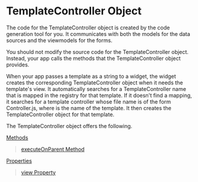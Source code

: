                         
TemplateController Object
=========================

The code for the TemplateController object is created by the code generation tool for you. It communicates with both the models for the data sources and the viewmodels for the forms.

You should not modify the source code for the TemplateController object. Instead, your app calls the methods that the TemplateController object provides.

When your app passes a template as a string to a widget, the widget creates the corresponding TemplateController object when it needs the template's view. It automatically searches for a TemplateController name that is mapped in the registry for that template. If it doesn't find a mapping, it searches for a template controller whose file name is of the form <templateName>Controller.js, where <templateName> is the name of the template. It then creates the TemplateController object for that template.

The TemplateController object offers the following.

[Methods](TemplateController_Methods.md)

> [executeOnParent Method](TemplateController_Methods.md#executeOnParent)

[Properties](TemplateController_Properties.md)

> [view Property](TemplateController_Properties.md#view)
